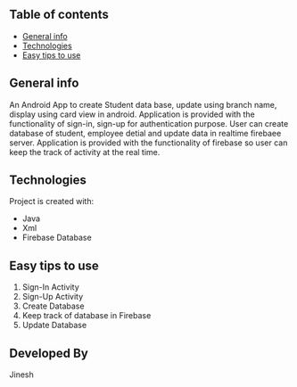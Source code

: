 ## Table of contents

- [General info](#general-info)
- [Technologies](#technologies)
- [Easy tips to use](#easy-tips-to-use)

## General info

An Android App to create Student data base, update using branch name, display using card view in android.
Application is provided with the functionality of sign-in, sign-up for authentication purpose.
User can create database of student, employee detial and update data in realtime firebaee server.
Application is provided with the functionality of firebase so user can keep the track of activity at the real time.

## Technologies

Project is created with:

- Java
- Xml
- Firebase Database

## Easy tips to use

1. Sign-In Activity
2. Sign-Up Activity
3. Create Database
4. Keep track of database in Firebase
5. Update Database

## Developed By

Jinesh
